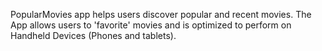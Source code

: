 PopularMovies app helps users discover popular and recent movies. The App allows users to 'favorite' movies and is optimized to perform on Handheld Devices (Phones and tablets).